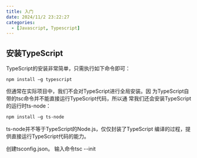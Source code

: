 ```yaml
---
title: 入门
date: 2024/11/2 23:22:27
categories:
  - [Javascript, Typescript]
---
```

## 安装TypeScript
TypeScript的安装非常简单，只需执行如下命令即可：
```
npm install –g typescript
```
但通常在实际项目中，我们不会对TypeScript进行全局安装。因
为TypeScript自带的tsc命令并不能直接运行TypeScript代码，所以通
常我们还会安装TypeScript的运行时ts-node：
```bash
npm install –g ts-node
```
ts-node并不等于TypeScript的Node.js，仅仅封装了TypeScript 
编译的过程，提供直接运行TypeScript代码的能力。

创建tsconfig.json。 输入命令tsc --init